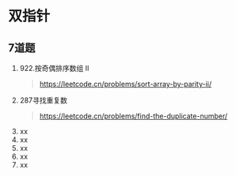 
# 双指针

## 7道题

1. 922.按奇偶排序数组 II
    > https://leetcode.cn/problems/sort-array-by-parity-ii/ 
2. 287寻找重复数
    > https://leetcode.cn/problems/find-the-duplicate-number/
3. xx
4. xx
5. xx
6. xx
7. xx
